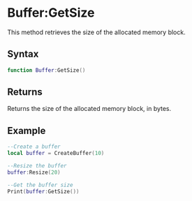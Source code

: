 # Buffer:GetSize

This method retrieves the size of the allocated memory block.

## Syntax

```lua
function Buffer:GetSize()
```

## Returns

Returns the size of the allocated memory block, in bytes.

## Example

```lua
--Create a buffer
local buffer = CreateBuffer(10)

--Resize the buffer
buffer:Resize(20)

--Get the buffer size
Print(buffer:GetSize())
```